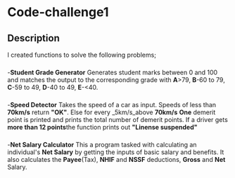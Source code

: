 # Code-challenge1
## Description
I created functions to solve the following problems;
###
-**Student Grade Generator** Generates student marks between 0 and 100 and matches the output to the corresponding grade with __A__>79, __B__-60 to 79, __C__-59 to 49, __D__-40 to 49, __E__-<40.
###
-**Speed Detector** Takes the speed of a car as input. Speeds of less than __70km/s__ return __"OK"__. Else for every _5km/s_above __70km/s__ **One** demerit point is printed and prints the total number of demerit points. If a driver gets **more than 12 points**the function prints out **"Linense suspended"**
###
-**Net Salary Calculator** This a program tasked with calculating an individual's __Net Salary__ by getting the inputs of basic salary and benefits. It also calculates the __Payee__(Tax), __NHIF__ and __NSSF__ deductions, __Gross__ and __Net__ Salary.
